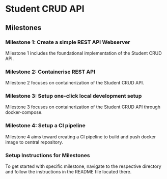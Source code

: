 # **Student CRUD API**

## **Milestones**

### **Milestone 1:  Create a simple REST API Webserver**
Milestone 1 includes the foundational implementation of the Student CRUD API.

### **Milestone 2:  Containerise REST API**
Milestone 2 focuses on containerization of the Student CRUD API.

### **Milestone 3:  Setup one-click local development setup**
Milestone 3 focuses on containerization of the Student CRUD API through docker-compose.

### **Milestone 4:  Setup a CI pipeline**
Milestone 4 aims toward creating a CI pipeline to build and push docker image to central repository.

### **Setup Instructions for Milestones**
To get started with specific milestone, navigate to the respective directory and follow the instructions in the README file located there.